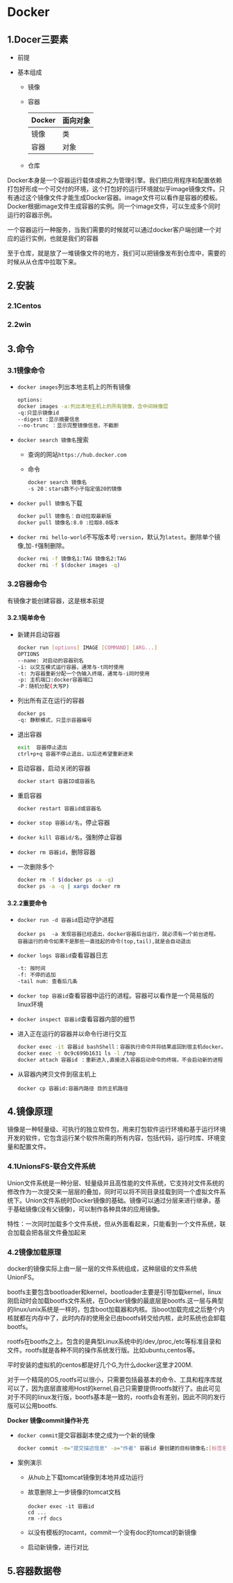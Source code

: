 # Docker

## 1.Docer三要素



* 前提

* 基本组成

  * 镜像

  * 容器

    | Docker | 面向对象 |
    | ------ | -------- |
    | 镜像   | 类       |
    | 容器   | 对象     |

  * 仓库

Docker本身是一个容器运行载体或称之为管理引擎。我们把应用程序和配置依赖打包好形成一个可交付的环境，这个打包好的运行环境就似乎image镜像文件。只有通过这个镜像文件才能生成Docker容器。image文件可以看作是容器的模板。Docker根据image文件生成容器的实例。同一个image文件，可以生成多个同时运行的容器示例。

一个容器运行一种服务，当我们需要的时候就可以通过docker客户端创建一个对应的运行实例，也就是我们的容器

至于仓库，就是放了一堆镜像文件的地方，我们可以把镜像发布到仓库中，需要的时候从从仓库中拉取下来。

## 2.安装

### 2.1Centos

### 2.2win

## 3.命令

### 3.1镜像命令

* `docker images`列出本地主机上的所有镜像

  ```bash
  options:
  docker images -a:列出本地主机上的所有镜像，含中间映像层
  -q:只显示镜像id
  --digest :显示摘要信息
  --no-trunc ：显示完整镜像信息，不截断
  ```

* `docker search 镜像名`搜索

  * 查询的网站`https://hub.docker.com`

  * 命令

    ```bash
    docker search 镜像名
    -s 20：stars数不小于指定值20的镜像
    
    ```

* `docker pull 镜像名`下载

  ```bash
  docker pull 镜像名：自动拉取最新版
  docker pull 镜像名:8.0 :拉取8.0版本
  ```

* `docker rmi hello-world`不写版本号`:version`，默认为`latest`。删除单个镜像,加`-f`强制删除。

  ```bash
  docker rmi -f 镜像名1:TAG 镜像名2:TAG
  docker rmi -f $(docker images -q)
  ```

### 3.2容器命令

有镜像才能创建容器，这是根本前提

#### 3.2.1简单命令

* 新建并启动容器

  ```bash
  docker run [options] IMAGE [COMMAND] [ARG...]
  OPTIONS
  --name: 对启动的容器别名
  -i: 以交互模式运行容器，通常与-t同时使用
  -t: 为容器重新分配一个伪输入终端，通常与-i同时使用
  -p: 主机端口:docker容器端口
  -P：随机分配(大写P)
  ```



* 列出所有正在运行的容器

  ```bash
  docker ps
  -q: 静默模式，只显示容器编号
  ```

  

* 退出容器

  ```bash
  exit	容器停止退出
  ctrl+p+q 容器不停止退出，以后还希望重新进来
  ```

* 启动容器，启动关闭的容器

  ```bash
  docker start 容器ID或容器名
  ```

* 重启容器

  ```bash
  docker restart 容器id或容器名
  ```

* `docker stop 容器id/名`，停止容器

* `docker kill 容器id/名`，强制停止容器

* `docker rm 容器id`，删除容器

* 一次删除多个

  ```bash
  docker rm -f $(docker ps -a -q)
  docker ps -a -q | xargs docker rm
  ```

#### 3.2.2重要命令

* `docker run -d 容器id`启动守护进程

  ```
  docker ps  -a 发现容器已经退出，docker容器后台运行，就必须有一个前台进程。
  容器运行的命令如果不是那些一直挂起的命令(top,tail),就是会自动退出
  ```

* `docker logs 容器id`查看容器日志

  ```bash
  -t: 按时间
  -f: 不停的追加
  -tail num: 查看后几条
  ```

* `docker top 容器id`查看容器中运行的进程。容器可以看作是一个简易版的linux环境
* `docker inspect 容器id`查看容器内部的细节

* 进入正在运行的容器并以命令行进行交互

  ```sh
  docker exec -it 容器id bashShell：容器执行命令并将结果返回到宿主机docker。是在容器中打开新的终端，并且可以启动新的进程
  docker exec -t 0c9c699b1631 ls -l /tmp
  docker attach 容器id ：重新进入,直接进入容器启动命令的终端，不会启动新的进程
  
  ```

* 从容器内拷贝文件到宿主机上

  ```
  docker cp 容器id:容器内路径 目的主机路径
  ```

  

## 4.镜像原理

​	镜像是一种轻量级、可执行的独立软件包，用来打包软件运行环境和基于运行环境开发的软件，它包含运行某个软件所需的所有内容，包括代码，运行时库、环境变量和配置文件。

### 4.1UnionsFS-联合文件系统

​	Union文件系统是一种分层、轻量级并且高性能的文件系统，它支持对文件系统的修改作为一次提交来一层层的叠加，同时可以将不同目录挂载到同一个虚拟文件系统下。Union文件系统时Docker镜像的基础。镜像可以通过分层来进行继承，基于基础镜像(没有父镜像)，可以制作各种具体的应用镜像。

特性：一次同时加载多个文件系统，但从外面看起来，只能看到一个文件系统，联合加载会把各层文件叠加起来

### 4.2镜像加载原理

docker的镜像实际上由一层一层的文件系统组成，这种层级的文件系统UnionFS。

bootfs主要包含bootloader和kernel，bootloader主要是引导加载kernel，linux刚启动时会加载bootfs文件系统，在Docker镜像的最底层是bootfs.这一层与典型的linux/unix系统是一样的，包含boot加载器和内核。当boot加载完成之后整个内核就都在内存中了，此时内存的使用全已由bootfs转交给内核，此时系统也会卸载bootfs。

rootfs在bootfs之上。包含的是典型Linux系统中的/dev,/proc,/etc等标准目录和文件。rootfs就是各种不同的操作系统发行版。比如ubuntu,centos等。

平时安装的虚拟机的centos都是好几个G,为什么docker这里才200M.

对于一个精简的OS,rootfs可以很小，只需要包括最基本的命令、工具和程序库就可以了，因为底层直接用Host的kernel,自己只需要提供rootfs就行了。由此可见对于不同的linux发行版，bootfs基本是一致的，rootfs会有差别，因此不同的发行版可以公用bootfs.



**Docker 镜像commit操作补充**

* `docker commit`提交容器副本使之成为一个新的镜像

  ```sh
  docker commit -m="提交描述信息" -a="作者" 容器id 要创建的目标镜像名:[标签名]
  ```

* 案例演示

  * 从hub上下载tomcat镜像到本地并成功运行

  * 故意删除上一步镜像的tomcat文档

    ```
    docker exec -it 容器id 
    cd ...
    rm -rf docs
    ```

  * 以没有模板的tocamt，commit一个没有doc的tomcat的新镜像

  * 启动新镜像，进行对比





## 5.容器数据卷

